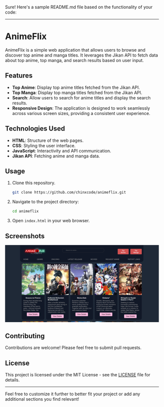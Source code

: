 Sure! Here's a sample README.md file based on the functionality of your code:

---

# AnimeFlix

AnimeFlix is a simple web application that allows users to browse and discover top anime and manga titles. It leverages the Jikan API to fetch data about top anime, top manga, and search results based on user input.

## Features

- **Top Anime**: Display top anime titles fetched from the Jikan API.
- **Top Manga**: Display top manga titles fetched from the Jikan API.
- **Search**: Allow users to search for anime titles and display the search results.
- **Responsive Design**: The application is designed to work seamlessly across various screen sizes, providing a consistent user experience.

## Technologies Used

- **HTML**: Structure of the web pages.
- **CSS**: Styling the user interface.
- **JavaScript**: Interactivity and API communication.
- **Jikan API**: Fetching anime and manga data.

## Usage

1. Clone this repository.
    ```bash
   git clone https://github.com/chinxcode/animeflix.git
   ```
2. Navigate to the project directory:

   ```bash
   cd animeflix
   ```
3. Open `index.html` in your web browser.

## Screenshots

![Screenshot](public/screenshot1.png)

## Contributing

Contributions are welcome! Please feel free to submit pull requests.

## License

This project is licensed under the MIT License - see the [LICENSE](LICENSE) file for details.

---

Feel free to customize it further to better fit your project or add any additional sections you find relevant!
